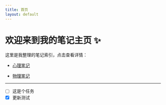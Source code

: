 ```yaml
---
title: 首页
layout: default
---
```



# 欢迎来到我的笔记主页 ✨

这里是我整理的笔记索引，点击查看详情：

- [心理笔记](笔记库/心理笔记.md)

<ul>
  <li><a href="笔记库/物理笔记.md">物理笔记</a></li>
</ul>

---

- [ ] 这是个任务
- [x] 更新测试
